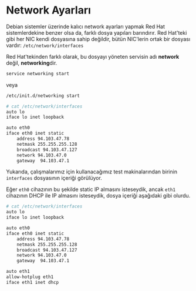 # Network Ayarları

Debian sistemler üzerinde kalıcı network ayarları yapmak Red Hat sistemlerdekine benzer olsa da, farklı dosya yapıları barındırır. Red Hat'teki gibi her NIC kendi dosyasına sahip değildir, bütün NIC'lerin ortak bir dosyası vardır: ```/etc/network/interfaces```

Red Hat'tekinden farklı olarak, bu dosyayı yöneten servisin adı **network** değil, **networking**dir.

```bash
service networking start
```

veya

```bash
/etc/init.d/networking start
```

```bash
# cat /etc/network/interfaces 
auto lo
iface lo inet loopback

auto eth0
iface eth0 inet static
	address 94.103.47.78
	netmask 255.255.255.128
	broadcast 94.103.47.127
	network 94.103.47.0
	gateway  94.103.47.1
```

Yukarıda, çalışmalarımız için kullanacağımız test makinalarından birinin ```interfaces``` dosyasının içeriği görülüyor.

Eğer ```eth0``` cihazının bu şekilde static IP almasını isteseydik, ancak ```eth1``` cihazının DHCP ile IP almasını isteseydik, dosya içeriği aşağıdaki gibi olurdu.

```bash
# cat /etc/network/interfaces 
auto lo
iface lo inet loopback

auto eth0
iface eth0 inet static
	address 94.103.47.78
	netmask 255.255.255.128
	broadcast 94.103.47.127
	network 94.103.47.0
	gateway  94.103.47.1

auto eth1
allow-hotplug eth1
iface eth1 inet dhcp
```